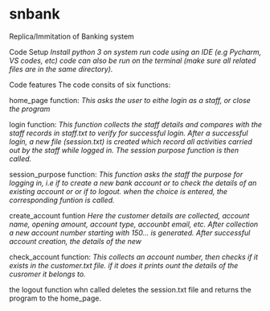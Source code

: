 # snbank
 Replica/Immitation  of Banking system

Code Setup
 *Install python 3 on system
  run code using an IDE (e.g Pycharm, VS codes, etc)
  code can also be run on the terminal (make sure all related files are in the same directory).*

Code features
The code consits of six functions:

home_page function:
	*This asks the user to eithe login as a staff, or close the program*

login function:
	*This function collects the staff details and compares with the staff records in staff.txt to verify for successful login.
	After a successful login, a new file (session.txt) is created which record all activities carried out by the staff while logged in. The session purpose function is then called.*

session_purpose function:
	*This function asks the staff the purpose for logging in, i.e if to create a new bank account or to check the details of an existing account or or if to logout.
	when the choice is entered, the corresponding funtion is called.*

create_account funtion
	 *Here the customer details are collected, account name, opening amount, account type, accounbt email, etc. After collection a new account number starting with 150... is generated. 
	 After successful account creation, the details of the new*

check_account function:
	*This collects an account number, then checks if it exists in the customer.txt file. if it does it prints ount the details of the cusromer it belongs to.*

the logout function whn called deletes the session.txt file and returns the program to the home_page.

